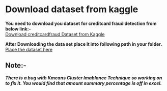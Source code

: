 # Download dataset from kaggle

**You need to download you dataset for creditcard fraud detection from below link:-**  
[Download creditcardfraud Dataset from Kaggle](https://www.kaggle.com/datasets/mlg-ulb/creditcardfraud)

**After Downloading the data set place it into following path in your folder.**  
[Place the dataset here](src\datasets)

## Note:- 
***There is a bug with Kmeans Cluster Imablance Technique so working on to fix it. You would find that amount summary percentage is off in excel.***